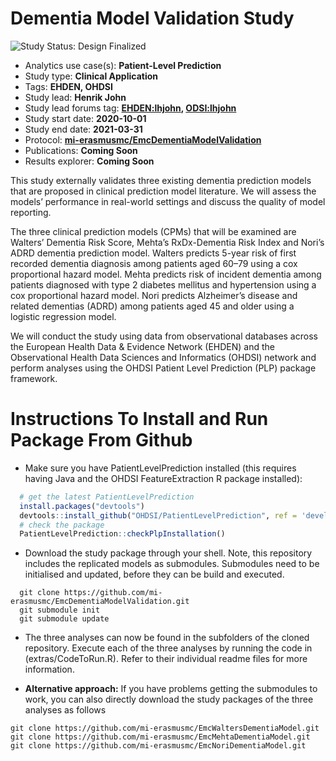 Dementia Model Validation Study
=============
<img src="https://img.shields.io/badge/Study%20Status-Design%20Finalized-brightgreen.svg" alt="Study Status: Design Finalized">

- Analytics use case(s): **Patient-Level Prediction**
- Study type: **Clinical Application**
- Tags: **EHDEN, OHDSI**
- Study lead: **Henrik John**
- Study lead forums tag: **[EHDEN:lhjohn](https://forum.ehden.eu/u/lhjohn), [ODSI:lhjohn](https://forums.ohdsi.org/u/lhjohn)**
- Study start date: **2020-10-01**
- Study end date: **2021-03-31**
- Protocol: **[mi-erasmusmc/EmcDementiaModelValidation](https://github.com/mi-erasmusmc/EmcDementiaModelValidation)**
- Publications: **Coming Soon**
- Results explorer: **Coming Soon**

This study externally validates three existing dementia prediction models that are proposed in clinical prediction model literature. We will assess the models’ performance in real-world settings and discuss the quality of model reporting.

The three clinical prediction models (CPMs) that will be examined are Walters’ Dementia Risk Score, Mehta’s RxDx-Dementia Risk Index and Nori’s ADRD dementia prediction model. Walters predicts 5-year risk of first recorded dementia diagnosis among patients aged 60–79 using a cox proportional hazard model. Mehta predicts risk of incident dementia among patients diagnosed with type 2 diabetes mellitus and hypertension using a cox proportional hazard model. Nori predicts Alzheimer’s disease and related dementias (ADRD) among patients aged 45 and older using a logistic regression model.

We will conduct the study using data from observational databases across the European Health Data & Evidence Network (EHDEN) and the Observational Health Data Sciences and Informatics (OHDSI) network and perform analyses using the OHDSI Patient Level Prediction (PLP) package framework.

Instructions To Install and Run Package From Github
===================

- Make sure you have PatientLevelPrediction installed (this requires having Java and the OHDSI FeatureExtraction R package installed):

```r
  # get the latest PatientLevelPrediction
  install.packages("devtools")
  devtools::install_github("OHDSI/PatientLevelPrediction", ref = 'development')
  # check the package
  PatientLevelPrediction::checkPlpInstallation()
```

- Download the study package through your shell. Note, this repository includes the replicated models as submodules. Submodules need to be initialised and updated, before they can be build and executed.
```shell
  git clone https://github.com/mi-erasmusmc/EmcDementiaModelValidation.git
  git submodule init
  git submodule update
```
- The three analyses can now be found in the subfolders of the cloned repository. Execute each of the three analyses by running the code in (extras/CodeToRun.R). Refer to their individual readme files for more information.

- **Alternative approach:** If you have problems getting the submodules to work, you can also directly download the study packages of the three analyses as follows

```
git clone https://github.com/mi-erasmusmc/EmcWaltersDementiaModel.git
git clone https://github.com/mi-erasmusmc/EmcMehtaDementiaModel.git
git clone https://github.com/mi-erasmusmc/EmcNoriDementiaModel.git
```
